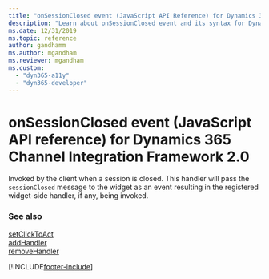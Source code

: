 ```yaml
---
title: "onSessionClosed event (JavaScript API Reference) for Dynamics 365 Channel Integration Framework 2.0 | MicrosoftDocs"
description: "Learn about onSessionClosed event and its syntax for Dynamics 365 Channel Integration Framework 2.0."
ms.date: 12/31/2019
ms.topic: reference
author: gandhamm
ms.author: mgandham
ms.reviewer: mgandham
ms.custom: 
  - "dyn365-a11y"
  - "dyn365-developer"
---
```


# onSessionClosed event (JavaScript API reference) for Dynamics 365 Channel Integration Framework 2.0

Invoked by the client when a session is closed. This handler will pass the `sessionClosed` message to the widget as an event resulting in the registered widget-side handler, if any, being invoked.

### See also

[setClickToAct](../../../../v1/develop/reference/microsoft-ciframework/setClickToAct.md)<br />
[addHandler](../../../../v1/develop/reference/microsoft-ciframework/addHandler.md)<br />
[removeHandler](../../../../v1/develop/reference/microsoft-ciframework/removeHandler.md)


[!INCLUDE[footer-include](../../../../../includes/footer-banner.md)]

